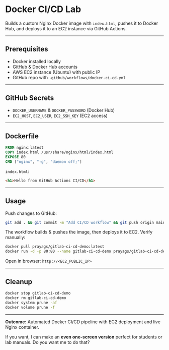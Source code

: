 # Docker CI/CD Lab

Builds a custom Nginx Docker image with `index.html`, pushes it to Docker Hub, and deploys it to an EC2 instance via GitHub Actions.

---

## Prerequisites

- Docker installed locally
- GitHub & Docker Hub accounts
- AWS EC2 instance (Ubuntu) with public IP
- GitHub repo with `.github/workflows/docker-ci-cd.yml`

---

## GitHub Secrets

- `DOCKER_USERNAME` & `DOCKER_PASSWORD` (Docker Hub)
- `EC2_HOST`, `EC2_USER`, `EC2_SSH_KEY` (EC2 access)

---

## Dockerfile

```dockerfile
FROM nginx:latest
COPY index.html /usr/share/nginx/html/index.html
EXPOSE 80
CMD ["nginx", "-g", "daemon off;"]
````

`index.html`:

```html
<h1>Hello from GitHub Actions CI/CD</h1>
```

---

## Usage

Push changes to GitHub:

```bash
git add . && git commit -m "Add CI/CD workflow" && git push origin main
```

The workflow builds & pushes the image, then deploys it to EC2.
Verify manually:

```bash
docker pull prayags/gitlab-ci-cd-demo:latest
docker run -d -p 80:80 --name gitlab-ci-cd-demo prayags/gitlab-ci-cd-demo:latest
```

Open in browser: `http://<EC2_PUBLIC_IP>`

---

## Cleanup

```bash
docker stop gitlab-ci-cd-demo
docker rm gitlab-ci-cd-demo
docker system prune -af
docker volume prune -f
```

---

**Outcome:** Automated Docker CI/CD pipeline with EC2 deployment and live Nginx container.



If you want, I can make an **even one-screen version** perfect for students or lab manuals. Do you want me to do that?
```

